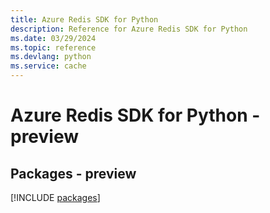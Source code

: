 ```yaml
---
title: Azure Redis SDK for Python
description: Reference for Azure Redis SDK for Python
ms.date: 03/29/2024
ms.topic: reference
ms.devlang: python
ms.service: cache
---
```

# Azure Redis SDK for Python - preview
## Packages - preview
[!INCLUDE [packages](redis-index.md)]